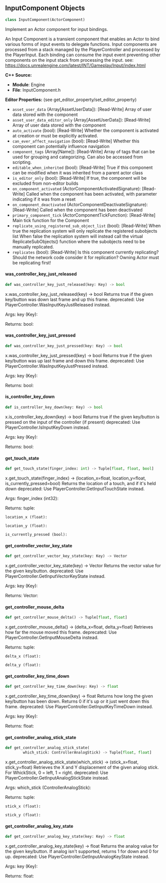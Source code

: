 ## InputComponent Objects

```python
class InputComponent(ActorComponent)
```

Implement an Actor component for input bindings.

An Input Component is a transient component that enables an Actor to bind various forms of input events to delegate functions.
Input components are processed from a stack managed by the PlayerController and processed by the PlayerInput.
Each binding can consume the input event preventing other components on the input stack from processing the input.
see: https://docs.unrealengine.com/latest/INT/Gameplay/Input/index.html

**C++ Source:**

- **Module**: Engine
- **File**: InputComponent.h

**Editor Properties:** (see get_editor_property/set_editor_property)

- ``asset_user_data`` (Array[AssetUserData]):  [Read-Write] Array of user data stored with the component
- ``asset_user_data_editor_only`` (Array[AssetUserData]):  [Read-Write] Array of user data stored with the component
- ``auto_activate`` (bool):  [Read-Write] Whether the component is activated at creation or must be explicitly activated.
- ``can_ever_affect_navigation`` (bool):  [Read-Write] Whether this component can potentially influence navigation
- ``component_tags`` (Array[Name]):  [Read-Write] Array of tags that can be used for grouping and categorizing. Can also be accessed from scripting.
- ``editable_when_inherited`` (bool):  [Read-Write] True if this component can be modified when it was inherited from a parent actor class
- ``is_editor_only`` (bool):  [Read-Write] If true, the component will be excluded from non-editor builds
- ``on_component_activated`` (ActorComponentActivatedSignature):  [Read-Write] Called when the component has been activated, with parameter indicating if it was from a reset
- ``on_component_deactivated`` (ActorComponentDeactivateSignature):  [Read-Write] Called when the component has been deactivated
- ``primary_component_tick`` (ActorComponentTickFunction):  [Read-Write] Main tick function for the Component
- ``replicate_using_registered_sub_object_list`` (bool):  [Read-Write] When true the replication system will only replicate the registered subobjects list
  When false the replication system will instead call the virtual ReplicateSubObjects() function where the subobjects need to be manually replicated.
- ``replicates`` (bool):  [Read-Write] Is this component currently replicating? Should the network code consider it for replication? Owning Actor must be replicating first!

<a id="unreal.InputComponent.was_controller_key_just_released"></a>

#### was_controller_key_just_released

```python
def was_controller_key_just_released(key: Key) -> bool
```

x.was_controller_key_just_released(key) -> bool
Returns true if the given key/button was down last frame and up this frame.
deprecated: Use PlayerController.WasInputKeyJustReleased instead.

Args:
    key (Key): 

Returns:
    bool:

<a id="unreal.InputComponent.was_controller_key_just_pressed"></a>

#### was_controller_key_just_pressed

```python
def was_controller_key_just_pressed(key: Key) -> bool
```

x.was_controller_key_just_pressed(key) -> bool
Returns true if the given key/button was up last frame and down this frame.
deprecated: Use PlayerController.WasInputKeyJustPressed instead.

Args:
    key (Key): 

Returns:
    bool:

<a id="unreal.InputComponent.is_controller_key_down"></a>

#### is_controller_key_down

```python
def is_controller_key_down(key: Key) -> bool
```

x.is_controller_key_down(key) -> bool
Returns true if the given key/button is pressed on the input of the controller (if present)
deprecated: Use PlayerController.IsInputKeyDown instead.

Args:
    key (Key): 

Returns:
    bool:

<a id="unreal.InputComponent.get_touch_state"></a>

#### get_touch_state

```python
def get_touch_state(finger_index: int) -> Tuple[float, float, bool]
```

x.get_touch_state(finger_index) -> (location_x=float, location_y=float, is_currently_pressed=bool)
Returns the location of a touch, and if it's held down
deprecated: Use PlayerController.GetInputTouchState instead.

Args:
    finger_index (int32): 

Returns:
    tuple: 

    location_x (float): 

    location_y (float): 

    is_currently_pressed (bool):

<a id="unreal.InputComponent.get_controller_vector_key_state"></a>

#### get_controller_vector_key_state

```python
def get_controller_vector_key_state(key: Key) -> Vector
```

x.get_controller_vector_key_state(key) -> Vector
Returns the vector value for the given key/button.
deprecated: Use PlayerController.GetInputVectorKeyState instead.

Args:
    key (Key): 

Returns:
    Vector:

<a id="unreal.InputComponent.get_controller_mouse_delta"></a>

#### get_controller_mouse_delta

```python
def get_controller_mouse_delta() -> Tuple[float, float]
```

x.get_controller_mouse_delta() -> (delta_x=float, delta_y=float)
Retrieves how far the mouse moved this frame.
deprecated: Use PlayerController.GetInputMouseDelta instead.

Returns:
    tuple: 

    delta_x (float): 

    delta_y (float):

<a id="unreal.InputComponent.get_controller_key_time_down"></a>

#### get_controller_key_time_down

```python
def get_controller_key_time_down(key: Key) -> float
```

x.get_controller_key_time_down(key) -> float
Returns how long the given key/button has been down.  Returns 0 if it's up or it just went down this frame.
deprecated: Use PlayerController.GetInputKeyTimeDown instead.

Args:
    key (Key): 

Returns:
    float:

<a id="unreal.InputComponent.get_controller_analog_stick_state"></a>

#### get_controller_analog_stick_state

```python
def get_controller_analog_stick_state(
        which_stick: ControllerAnalogStick) -> Tuple[float, float]
```

x.get_controller_analog_stick_state(which_stick) -> (stick_x=float, stick_y=float)
Retrieves the X and Y displacement of the given analog stick.  For WhickStick, 0 = left, 1 = right.
deprecated: Use PlayerController.GetInputAnalogStickState instead.

Args:
    which_stick (ControllerAnalogStick): 

Returns:
    tuple: 

    stick_x (float): 

    stick_y (float):

<a id="unreal.InputComponent.get_controller_analog_key_state"></a>

#### get_controller_analog_key_state

```python
def get_controller_analog_key_state(key: Key) -> float
```

x.get_controller_analog_key_state(key) -> float
Returns the analog value for the given key/button.  If analog isn't supported, returns 1 for down and 0 for up.
deprecated: Use PlayerController.GetInputAnalogKeyState instead.

Args:
    key (Key): 

Returns:
    float:

<a id="unreal.InterpToMovementComponent"></a>